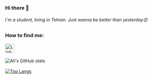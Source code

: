 ### Hi there 👋
###### I`m a student, living in Tehran. Just wanna be better than yesterday😊

### How to find me:

<a href="https://www.linkedin.com/in/seyedali-s-b30a4b1a0/"><img src="https://upload.wikimedia.org/wikipedia/commons/e/e9/Linkedin_icon.svg" alt="LinkedIn" width="30" height="30">
</a>
<br >
<br >
![Ali's GitHub stats](https://github-readme-stats.vercel.app/api?username=SAliSH79&show_icons=true&theme=gruvbox)
<br >
<br >
[![Top Langs](https://github-readme-stats.vercel.app/api/top-langs/?username=SAliSH79&layout=donut&theme=dark)](https://github.com/SAliSH79/github-readme-stats)


